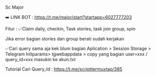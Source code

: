 Sc Major 

➡️ LINK BOT : https://t.me/major/start?startapp=6027777203

Fitur :
✅Claim daily, checkin, Task stories, task join group, spin

Jika error bagian stories dan group berati sudah kerjakan

✅Cari query sama aja kek blum bagian Aplication >  Session Storage > Telegram Initparams> tgwebappdata > copy yang bagian user=xxx / query_id=xxx masukin ke akun.txt

Tutorial Cari Query_Id : https://t.me/scripttermuxtap/385
